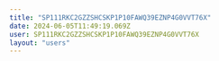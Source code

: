 ```yaml
---
title: "SP111RKC2GZZSHCSKP1P10FAWQ39EZNP4G0VVT76X"
date: 2024-06-05T11:49:19.069Z
user: SP111RKC2GZZSHCSKP1P10FAWQ39EZNP4G0VVT76X
layout: "users"
---
```

    